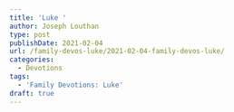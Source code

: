 ```yaml
---
title: 'Luke '
author: Joseph Louthan
type: post
publishDate: 2021-02-04
url: /family-devos-luke/2021-02-04-family-devos-luke/
categories:
  - Devotions
tags:
  - 'Family Devotions: Luke'
draft: true
---
```

